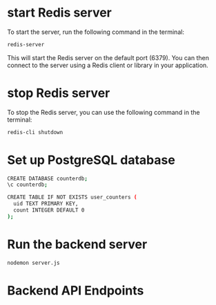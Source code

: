 # start Redis server

To start the server, run the following command in the terminal:

```bash
redis-server
```

This will start the Redis server on the default port (6379). You can then connect to the server using a Redis client or library in your application.

# stop Redis server

To stop the Redis server, you can use the following command in the terminal:

```bash
redis-cli shutdown
```

# Set up PostgreSQL database

```bash
CREATE DATABASE counterdb;
\c counterdb;

CREATE TABLE IF NOT EXISTS user_counters (
  uid TEXT PRIMARY KEY,
  count INTEGER DEFAULT 0
);
```

# Run the backend server

```bash
nodemon server.js
```

# Backend API Endpoints

